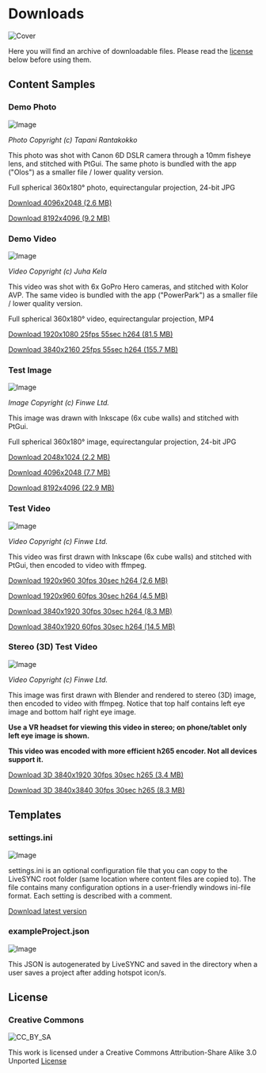 # Downloads

![Cover](img/StockSnap_EE99GHVFUJ_edited.jpg)

Here you will find an archive of downloadable files. Please read the [license](#license) below before using them.

## Content Samples

### Demo Photo

![Image](img/Orion360_example_image_1_thumb.jpg)

*Photo Copyright (c) Tapani Rantakokko*

This photo was shot with Canon 6D DSLR camera through a 10mm fisheye lens, and stitched with PtGui.
The same photo is bundled with the app ("Olos") as a smaller file / lower quality version.

Full spherical 360x180° photo, equirectangular projection, 24-bit JPG 

[Download 4096x2048 (2.6 MB)](https://s3.amazonaws.com/orion360-us/Orion360_example_image_1_4096x2048.jpg)

[Download 8192x4096 (9.2 MB)](https://s3.amazonaws.com/orion360-us/Orion360_example_image_1_8192x4096.jpg)

### Demo Video

![Image](img/PowerPark_test_video_2d_equi_360x180deg_thumb.jpg)

*Video Copyright (c) Juha Kela*

This video was shot with 6x GoPro Hero cameras, and stitched with Kolor AVP.
The same video is bundled with the app ("PowerPark") as a smaller file / lower quality version.

Full spherical 360x180° video, equirectangular projection, MP4

[Download 1920x1080 25fps 55sec h264 (81.5 MB)](https://s3.amazonaws.com/orion360-us/PowerPark_test_video_2d_equi_360x180deg_1920x1080_25fps_55s_x264.mp4)

[Download 3840x2160 25fps 55sec h264 (155.7 MB)](https://s3.amazonaws.com/orion360-us/PowerPark_test_video_2d_equi_360x180deg_3840x2160_25fps_55s_x264.mp4)

### Test Image

![Image](img/Orion360_test_image_thumb.jpg)

*Image Copyright (c) Finwe Ltd.*

This image was drawn with Inkscape (6x cube walls) and stitched with PtGui.

Full spherical 360x180° image, equirectangular projection, 24-bit JPG

[Download 2048x1024 (2.2 MB)](https://s3.amazonaws.com/orion360-us/Orion360_test_image_2048x1024.jpg)

[Download 4096x2048 (7.7 MB)](https://s3.amazonaws.com/orion360-us/Orion360_test_image_4096x2048.jpg)

[Download 8192x4096 (22.9 MB)](https://s3.amazonaws.com/orion360-us/Orion360_test_image_8192x4096.jpg)

### Test Video

![Image](img/Orion360_test_video_2d_equi_360x180deg_thumb.jpg)

*Video Copyright (c) Finwe Ltd.*

This video was first drawn with Inkscape (6x cube walls) and stitched with PtGui, then encoded to video with ffmpeg.

[Download 1920x960 30fps 30sec h264 (2.6 MB)](https://s3.amazonaws.com/orion360-us/Orion360_test_video_2d_equi_360x180deg_1920x960pix_30fps_30sec_x264.mp4)

[Download 1920x960 60fps 30sec h264 (4.5 MB)](https://s3.amazonaws.com/orion360-us/Orion360_test_video_2d_equi_360x180deg_1920x960pix_60fps_30sec_x264.mp4)

[Download 3840x1920 30fps 30sec h264 (8.3 MB)](https://s3.amazonaws.com/orion360-us/Orion360_test_video_2d_equi_360x180deg_3840x1920pix_30fps_30sec_x264.mp4)

[Download 3840x1920 60fps 30sec h264 (14.5 MB)](https://s3.amazonaws.com/orion360-us/Orion360_test_video_2d_equi_360x180deg_3840x1920pix_60fps_30sec_x264.mp4)

### Stereo (3D) Test Video

![Image](img/Orion360_test_video_3d_equi_360x180deg_thumb.jpg)

*Video Copyright (c) Finwe Ltd.*

This image was first drawn with Blender and rendered to stereo (3D) image, then encoded to video 
with ffmpeg. Notice that top half contains left eye image and bottom half right eye image. 

**Use a VR headset for viewing this video in stereo; on phone/tablet only left eye image is shown.**

**This video was encoded with more efficient h265 encoder. Not all devices support it.**

[Download 3D 3840x1920 30fps 30sec h265 (3.4 MB)](https://s3.amazonaws.com/orion360-us/Orion360_test_video_3d_equi_360x180deg_3840x1920pix_30fps_30sec_x265_3DOU.mp4)

[Download 3D 3840x3840 30fps 30sec h265 (8.3 MB)](https://s3.amazonaws.com/orion360-us/Orion360_test_video_3d_equi_360x180deg_3840x3840pix_30fps_30sec_x265_3DOU.mp4)

## Templates

### settings.ini

![Image](img/settings_thumb.jpg)

settings.ini is an optional configuration file that you can copy to the LiveSYNC root folder (same
location where content files are copied to). The file contains many configuration options in a
user-friendly windows ini-file format. Each setting is described with a comment.

[Download latest version](https://raw.githubusercontent.com/FinweLtd/cfg-livesync-player/master/settings.ini)

### exampleProject.json

![Image](img/normalizationJSON.jpg)

This JSON is autogenerated by LiveSYNC and saved in the directory when a user saves a project after adding hotspot icon/s. 


## License

### Creative Commons

![CC_BY_SA](https://i.creativecommons.org/l/by-sa/3.0/80x15.png)

This work is licensed under a Creative Commons Attribution-Share Alike 3.0 Unported 
[License](http://creativecommons.org/licenses/by-sa/3.0/)
